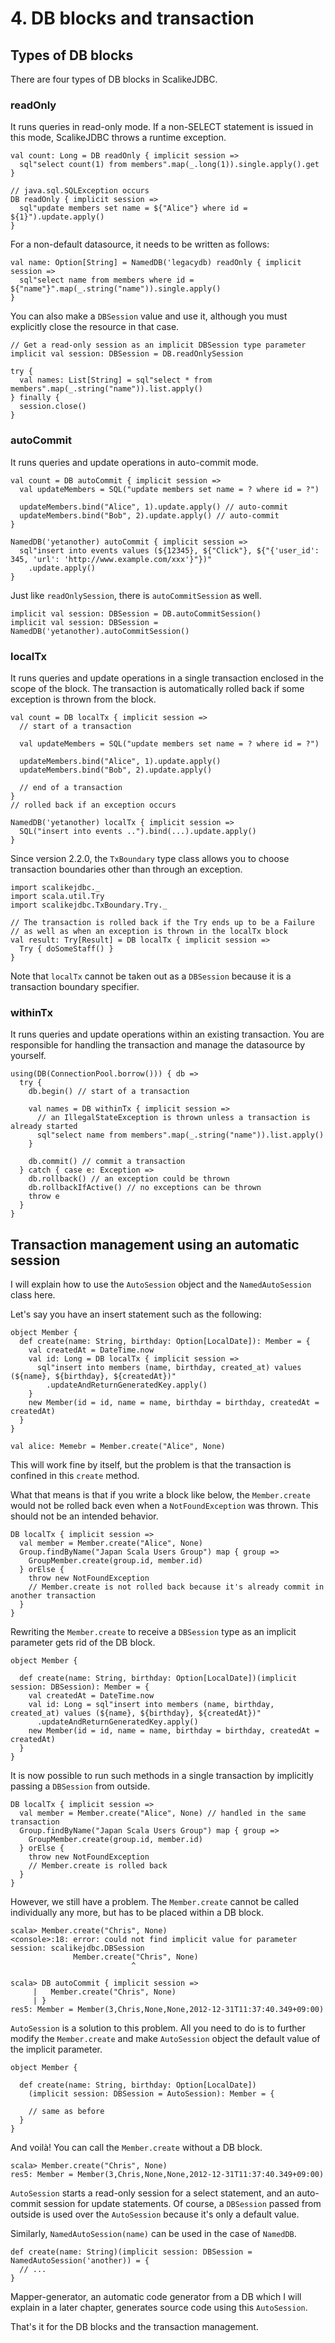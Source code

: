# 4. DB blocks and transaction

## Types of DB blocks

There are four types of DB blocks in ScalikeJDBC.

### readOnly

It runs queries in read-only mode. If a non-SELECT statement is issued in this mode, ScalikeJDBC throws a runtime exception.

    val count: Long = DB readOnly { implicit session =>
      sql"select count(1) from members".map(_.long(1)).single.apply().get
    }
    
    // java.sql.SQLException occurs
    DB readOnly { implicit session =>
      sql"update members set name = ${"Alice"} where id = ${1}").update.apply()
    }

For a non-default datasource, it needs to be written as follows:

    val name: Option[String] = NamedDB('legacydb) readOnly { implicit session =>
      sql"select name from members where id = ${"name"}".map(_.string("name")).single.apply()
    }

You can also make a `DBSession` value and use it, although you must explicitly close the resource in that case.

    // Get a read-only session as an implicit DBSession type parameter
    implicit val session: DBSession = DB.readOnlySession
    
    try {
      val names: List[String] = sql"select * from members".map(_.string("name")).list.apply()
    } finally { 
      session.close()
    }

### autoCommit

It runs queries and update operations in auto-commit mode.

    val count = DB autoCommit { implicit session =>
      val updateMembers = SQL("update members set name = ? where id = ?")
    
      updateMembers.bind("Alice", 1).update.apply() // auto-commit
      updateMembers.bind("Bob", 2).update.apply() // auto-commit
    }
    
    NamedDB('yetanother) autoCommit { implicit session =>
      sql"insert into events values (${12345}, ${"Click"}, ${"{'user_id': 345, 'url': 'http://www.example.com/xxx'}"})"
        .update.apply()
    }

Just like `readOnlySession`, there is `autoCommitSession` as well.

    implicit val session: DBSession = DB.autoCommitSession()
    implicit val session: DBSession = NamedDB('yetanother).autoCommitSession()

### localTx

It runs queries and update operations in a single transaction enclosed in the scope of the block. The transaction is automatically rolled back if some exception is thrown from the block.

    val count = DB localTx { implicit session =>
      // start of a transaction
    
      val updateMembers = SQL("update members set name = ? where id = ?")
    
      updateMembers.bind("Alice", 1).update.apply() 
      updateMembers.bind("Bob", 2).update.apply() 
    
      // end of a transaction
    } 
    // rolled back if an exception occurs
    
    NamedDB('yetanother) localTx { implicit session =>
      SQL("insert into events ..").bind(...).update.apply()
    }

Since version 2.2.0, the `TxBoundary` type class allows you to choose transaction boundaries other than through an exception.

    import scalikejdbc._
    import scala.util.Try
    import scalikejdbc.TxBoundary.Try._
   
    // The transaction is rolled back if the Try ends up to be a Failure
    // as well as when an exception is thrown in the localTx block
    val result: Try[Result] = DB localTx { implicit session =>
      Try { doSomeStaff() }
    }

Note that `localTx` cannot be taken out as a `DBSession` because it is a transaction boundary specifier.

### withinTx

It runs queries and update operations within an existing transaction. You are responsible for handling the transaction and manage the datasource by yourself.

    using(DB(ConnectionPool.borrow())) { db =>
      try {
        db.begin() // start of a transaction
    
        val names = DB withinTx { implicit session => 
          // an IllegalStateException is thrown unless a transaction is already started
          sql"select name from members".map(_.string("name")).list.apply()
        }
    
        db.commit() // commit a transaction
      } catch { case e: Exception =>
        db.rollback() // an exception could be thrown
        db.rollbackIfActive() // no exceptions can be thrown
        throw e
      }
    } 

## Transaction management using an automatic session

I will explain how to use the `AutoSession` object and the `NamedAutoSession` class here.

Let's say you have an insert statement such as the following:

    object Member {
      def create(name: String, birthday: Option[LocalDate]): Member = {
        val createdAt = DateTime.now
        val id: Long = DB localTx { implicit session =>
          sql"insert into members (name, birthday, created_at) values (${name}, ${birthday}, ${createdAt})"
            .updateAndReturnGeneratedKey.apply()
        }
        new Member(id = id, name = name, birthday = birthday, createdAt = createdAt)
      }
    }
    
    val alice: Memebr = Member.create("Alice", None)

This will work fine by itself, but the problem is that the transaction is confined in this `create` method.

What that means is that if you write a block like below, the `Member.create` would not be rolled back even when a `NotFoundException` was thrown. This should not be an intended behavior.

    DB localTx { implicit session =>
      val member = Member.create("Alice", None)
      Group.findByName("Japan Scala Users Group") map { group =>
        GroupMember.create(group.id, member.id)
      } orElse {
        throw new NotFoundException
        // Member.create is not rolled back because it's already commit in another transaction
      }
    }

Rewriting the `Member.create` to receive a `DBSession` type as an implicit parameter gets rid of the DB block.

    object Member {
    
      def create(name: String, birthday: Option[LocalDate])(implicit session: DBSession): Member = {
        val createdAt = DateTime.now
        val id: Long = sql"insert into members (name, birthday, created_at) values (${name}, ${birthday}, ${createdAt})"
          .updateAndReturnGeneratedKey.apply()
        new Member(id = id, name = name, birthday = birthday, createdAt = createdAt)
      }
    }

It is now possible to run such methods in a single transaction by implicitly passing a `DBSession` from outside.

    DB localTx { implicit session =>
      val member = Member.create("Alice", None) // handled in the same transaction
      Group.findByName("Japan Scala Users Group") map { group =>
        GroupMember.create(group.id, member.id)
      } orElse {
        throw new NotFoundException
        // Member.create is rolled back
      }
    }

However, we still have a problem. The `Member.create` cannot be called individually any more, but has to be placed within a DB block.

    scala> Member.create("Chris", None)
    <console>:18: error: could not find implicit value for parameter session: scalikejdbc.DBSession
                  Member.create("Chris", None)
                               ^
    
    scala> DB autoCommit { implicit session =>
         |   Member.create("Chris", None)
         | }
    res5: Member = Member(3,Chris,None,None,2012-12-31T11:37:40.349+09:00)

`AutoSession` is a solution to this problem. All you need to do is to further modify the `Member.create` and make `AutoSession` object the default value of the implicit parameter.

    object Member {
    
      def create(name: String, birthday: Option[LocalDate])
        (implicit session: DBSession = AutoSession): Member = {
    
        // same as before
      }
    }

And voilà! You can call the `Member.create` without a DB block.

    scala> Member.create("Chris", None)
    res5: Member = Member(3,Chris,None,None,2012-12-31T11:37:40.349+09:00)

`AutoSession` starts a read-only session for a select statement, and an auto-commit session for update statements. Of course, a `DBSession` passed from outside is used over the `AutoSession` because it's only a default value.

Similarly, `NamedAutoSession(name)` can be used in the case of `NamedDB`.

    def create(name: String)(implicit session: DBSession = NamedAutoSession('another)) = {
      // ...
    }

Mapper-generator, an automatic code generator from a DB which I will explain in a later chapter, generates source code using this `AutoSession`.

That's it for the DB blocks and the transaction management.



